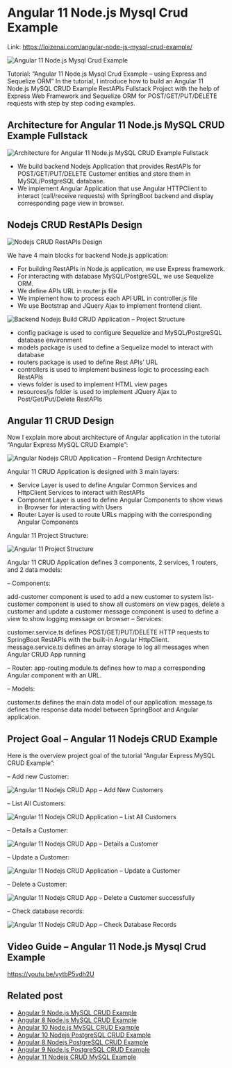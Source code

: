 # Angular 11 Node.js Mysql Crud Example

Link: https://loizenai.com/angular-node-js-mysql-crud-example/

![Angular 11 Node.js Mysql Crud Example](https://loizenai.com/wp-content/uploads/2020/12/Angular-CRUD-Nodejs-MySQL-example.png)

Tutorial: “Angular 11 Node.js Mysql Crud Example – using Express and Sequelize ORM”
In the tutorial, I introduce how to build an Angular 11 Node.js MySQL CRUD Example RestAPIs Fullstack Project with the help of Express Web Framework and Sequelize ORM for POST/GET/PUT/DELETE requests with step by step coding examples.

## Architecture for Angular 11 Node.js MySQL CRUD Example Fullstack

![Architecture for Angular 11 Node.js MySQL CRUD Example Fullstack](https://loizenai.com/wp-content/uploads/2020/07/Fullstack-Angular-Nodejs-CRUD-Application-Overview-Architecture.png)

- We build backend Nodejs Application that provides RestAPIs for POST/GET/PUT/DELETE Customer entities and store them in MySQL/PostgreSQL database.
- We implement Angular Application that use Angular HTTPClient to interact (call/receive requests) with SpringBoot backend and display corresponding page view in browser.

## Nodejs CRUD RestAPIs Design

![Nodejs CRUD RestAPIs Design](https://loizenai.com/wp-content/uploads/2020/07/Nodejs-Build-CRUD-Application-Architecture-Overview.png)

We have 4 main blocks for backend Node.js application:

- For building RestAPIs in Node.js application, we use Express framework.
- For interacting with database MySQL/PostgreSQL, we use Sequelize ORM.
- We define APIs URL in router.js file
- We implement how to process each API URL in controller.js file
- We use Bootstrap and JQuery Ajax to implement frontend client.

![Backend Nodejs Build CRUD Application – Project Structure](https://loizenai.com/wp-content/uploads/2020/07/Backend-Nodejs-Build-CRUD-Application-Project-Structure.png)

- config package is used to configure Sequelize and MySQL/PostgreSQL database environment
- models package is used to define a Sequelize model to interact with database
- routers package is used to define Rest APIs’ URL
- controllers is used to implement business logic to processing each RestAPIs
- views folder is used to implement HTML view pages
- resources/js folder is used to implement JQuery Ajax to Post/Get/Put/Delete RestAPIs

## Angular 11 CRUD Design

Now I explain more about architecture of Angular application in the tutorial “Angular Express MySQL CRUD Example”:

![Angular Nodejs CRUD Application – Frontend Design Architecture](https://loizenai.com/wp-content/uploads/2020/07/Angular-Nodejs-CRUD-Application-Frontend-Design-Architecture.png)

Angular 11 CRUD Application is designed with 3 main layers:

- Service Layer is used to define Angular Common Services and HttpClient Services to interact with RestAPIs
- Component Layer is used to define Angular Components to show views in Browser for interacting with Users
- Router Layer is used to route URLs mapping with the corresponding Angular Components

Angular 11 Project Structure:

![Angular 11 Project Structure](https://loizenai.com/wp-content/uploads/2020/07/Angular-Nodejs-CRUD-Application-Project-Structure.png)

Angular 11 CRUD Application defines 3 components, 2 services, 1 routers, and 2 data models:

– Components:

add-customer component is used to add a new customer to system
list-customer component is used to show all customers on view pages, delete a customer and update a customer
message component is used to define a view to show logging message on browser
– Services:

customer.service.ts defines POST/GET/PUT/DELETE HTTP requests to SpringBoot RestAPIs with the built-in Angular HttpClient.
message.service.ts defines an array storage to log all messages when Angular CRUD App running

– Router: app-routing.module.ts defines how to map a corresponding Angular component with an URL.

– Models:

customer.ts defines the main data model of our application.
message.ts defines the response data model between SpringBoot and Angular application.

## Project Goal – Angular 11 Nodejs CRUD Example

Here is the overview project goal of the tutorial “Angular Express MySQL CRUD Example”:

– Add new Customer:

![Angular 11 Nodejs CRUD App – Add New Customers](https://loizenai.com/wp-content/uploads/2020/07/Angular-Nodejs-CRUD-App-Add-New-Customers.png)

– List All Customers:

![Angular 11 Nodejs CRUD Application – List All Customers](https://loizenai.com/wp-content/uploads/2020/07/Angular-Nodejs-CRUD-Application-List-All-Customers.png)

– Details a Customer:

![Angular 11 Nodejs CRUD App – Details a Customer](https://loizenai.com/wp-content/uploads/2020/07/Angular-Nodejs-CRUD-App-Details-a-Customer.png)

– Update a Customer:

![Angular 11 Nodejs CRUD Application – Update a Customer](https://loizenai.com/wp-content/uploads/2020/07/Angular-Nodejs-CRUD-Application-Update-a-Customer.png)

– Delete a Customer:

![Angular 11 Nodejs CRUD App – Delete a Customer successfully](https://loizenai.com/wp-content/uploads/2020/07/Angular-Nodejs-CRUD-App-Delete-a-Customer-successfully.png)

– Check database records:

![Angular 11 Nodejs CRUD App – Check Database Records](https://loizenai.com/wp-content/uploads/2020/07/Angular-Nodejs-CRUD-App-Check-Database-Records.png)

## Video Guide – Angular 11 Node.js Mysql Crud Example

https://youtu.be/vytbP5vdh2U

## Related post

- [Angular 9 Node.js MySQL CRUD Example](https://loizenai.com/angular-9-node-js-mysql-crud-example/)
- [Angular 8 Node.js MySQL CRUD Example](https://loizenai.com/angular-8-node-js-mysql-crud-example/)
- [Angular 10 Node.js MySQL CRUD Example](https://loizenai.com/angular-10-node-js-mysql-crud-application-example-fullstack-tutorials-with-express-restapis-sequelize-orm/)
- [Angular 10 Nodejs PostgreSQL CRUD Example](https://loizenai.com/angular-10-nodejs-postgresql-crud-example-using-express-restapis-sequelize-tutorial/)
- [Angular 8 Nodejs PostgreSQL CRUD Example](https://loizenai.com/angular-10-nodejs-postgresql-crud-example-using-express-restapis-sequelize-tutorial/)
- [Angular 9 Node.js PostgreSQL CRUD Example](https://loizenai.com/angular-10-nodejs-postgresql-crud-example-using-express-restapis-sequelize-tutorial/)
- [Angular 11 Nodejs CRUD MySQL Example](https://loizenai.com/angular-11-node-js-mysql-crud-example/)
